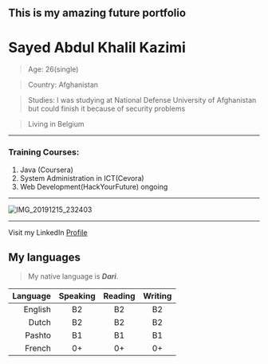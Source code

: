 ## This is my amazing future portfolio

# Sayed Abdul Khalil Kazimi


> Age: 26(single)

> Country: Afghanistan

> Studies: I was studying at National Defense University of Afghanistan but could finish it because of security problems

> Living in Belgium

---

### Training Courses:

1. Java (Coursera)
1. System Administration in ICT(Cevora)
1. Web Development(HackYourFuture) ongoing

---

![IMG_20191215_232403](https://user-images.githubusercontent.com/61209285/92804344-8f2f5f80-f3b8-11ea-8a8f-00bfd6b76ac2.jpg)

---

Visit my LinkedIn [Profile](https://be.linkedin.com/in/sayed-kazimi-b838401b3)


## My languages

> My native language is **_Dari_**.

Language | Speaking | Reading | Writing
---:| :-----: | :-----: | :-----: 
English | B2 | B2 | B2
Dutch | B2 | B2 | B2
Pashto | B1 | B1 | B1
French | 0+ | 0+ | 0+
